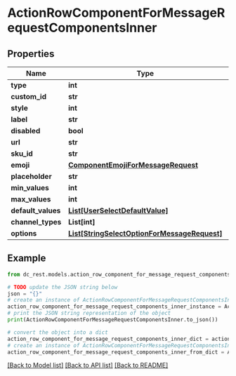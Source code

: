 # ActionRowComponentForMessageRequestComponentsInner


## Properties

Name | Type | Description | Notes
------------ | ------------- | ------------- | -------------
**type** | **int** |  | 
**custom_id** | **str** |  | 
**style** | **int** |  | 
**label** | **str** |  | [optional] 
**disabled** | **bool** |  | [optional] 
**url** | **str** |  | [optional] 
**sku_id** | **str** |  | [optional] 
**emoji** | [**ComponentEmojiForMessageRequest**](ComponentEmojiForMessageRequest.md) |  | [optional] 
**placeholder** | **str** |  | [optional] 
**min_values** | **int** |  | [optional] 
**max_values** | **int** |  | [optional] 
**default_values** | [**List[UserSelectDefaultValue]**](UserSelectDefaultValue.md) |  | [optional] 
**channel_types** | **List[int]** |  | [optional] 
**options** | [**List[StringSelectOptionForMessageRequest]**](StringSelectOptionForMessageRequest.md) |  | 

## Example

```python
from dc_rest.models.action_row_component_for_message_request_components_inner import ActionRowComponentForMessageRequestComponentsInner

# TODO update the JSON string below
json = "{}"
# create an instance of ActionRowComponentForMessageRequestComponentsInner from a JSON string
action_row_component_for_message_request_components_inner_instance = ActionRowComponentForMessageRequestComponentsInner.from_json(json)
# print the JSON string representation of the object
print(ActionRowComponentForMessageRequestComponentsInner.to_json())

# convert the object into a dict
action_row_component_for_message_request_components_inner_dict = action_row_component_for_message_request_components_inner_instance.to_dict()
# create an instance of ActionRowComponentForMessageRequestComponentsInner from a dict
action_row_component_for_message_request_components_inner_from_dict = ActionRowComponentForMessageRequestComponentsInner.from_dict(action_row_component_for_message_request_components_inner_dict)
```
[[Back to Model list]](../README.md#documentation-for-models) [[Back to API list]](../README.md#documentation-for-api-endpoints) [[Back to README]](../README.md)


